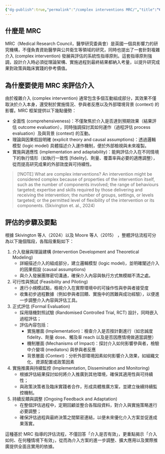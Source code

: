 ```yaml
---
{"dg-publish":true,"permalink":"/complex interventions MRC/","title":"Complex interventions: Medical Research Council guidance","tags":["review","guideline","manuscript"],"created":"2025-03-25T11:33","updated":"2025-03-25T11:48"}
---
```



## 什麼是 MRC

MRC（Medical Research Council，醫學研究委員會）是英國一個具影響力的研究機構，不僅負責資助醫學與公共衛生等領域的研究，同時也提出了一套針對複雜介入 (complex intervention) 發展與評估的系統性指導原則。這套指導原則強調，設計介入時必須從理論架構、實施過程到最終結果都納入考量，以提升研究成果對政策與臨床實踐的參考價值​​    。

## 為什麼要使用 MRC 來評估介入

由於複雜介入 (complex intervention) 通常包含多個互動組成部分，其效果不僅取決於介入本身，還受制於實施情況、參與者反應以及外部環境背景 (context) 的影響。MRC 框架提供以下幾點優勢：

- 全面性 (comprehensiveness)：不僅聚焦於介入是否達到預期效果（結果評估 outcome evaluation），同時強調探討其如何運作（過程評估 process evaluation）及與背景 (context) 的互動。
- 理論與因果假設明確 (explicit theory and causal assumptions)：透過邏輯模型 (logic model) 具體描述介入運作機制，便於外部檢視與未來複製。
- 實施與適應性 (implementation and adaptability)：能夠評估介入在不同情境下的執行情形（如執行一致性 [fidelity]、劑量、覆蓋率與必要的適應調整），從而提高研究成果的外部效度與可持續性​​。


> [!NOTE] What are complex interventions?
> An intervention might be considered complex because of properties of the intervention itself, such as the number of components involved; the range of behaviours targeted; expertise and skills required by those delivering and receiving the intervention; the number of groups, settings, or levels targeted; or the permitted level of flexibility of the intervention or its components. (Skivington et. al., 2024)


## 評估的步驟及要點

根據 Skivington 等人（2024）以及 Moore 等人（2015） ，整體評估流程可分為以下幾個階段，各階段重點如下：

1. 介入發展與理論建構 (Intervention Development and Theoretical Modeling)
	- 詳細描述介入的組成部分，建立邏輯模型 (logic model)，並明確闡述介入的因果假設 (causal assumptions)
	- 與介入發展團隊密切溝通，確保介入內容與執行方式無模糊不清之處。
2. 可行性與預試 (Feasibility and Piloting)
	- 進行小規模試點，檢視介入在實際環境中的可操作性與參與者接受度
	- 收集初步過程數據（例如參與者回饋、實施中的困難與成功經驗），以便進一步調整介入內容與評估工具。
3. 正式評估 (Formal Evaluation)
	- 採用隨機對照試驗 (Randomised Controlled Trial, RCT) 設計，同時嵌入過程評估；
	- 評估內容包括：
		- 實施層面 (Implementation)：檢查介入是否按計劃進行（如忠誠度 fidelity、劑量 dose、觸及率 reach 以及是否因應情境做適當調整）
		- 機制層面 (Mechanisms of Impact)：探討介入如何影響參與者，檢驗中介變項 (mediators) 與參與者反應
		- 背景層面 (Context)：分析外部環境因素如何影響介入效果，如組織文化、資源配置或政策因素​​
4. 實施推廣與持續監控 (Implementation, Dissemination and Monitoring)
	- 根據評估結果探討如何將介入推廣到其他環境，確保其適用性與可持續性；
	- 與政策決策者及臨床實踐者合作，形成具體推廣方案，並建立後續持續監控機制。
5. 持續反饋與調整 (Ongoing Feedback and Adaptation)
	- 在整個評估過程中，定期回顧並整合各階段資料，對介入與實施策略進行必要調整；
	- 確保評估過程與最終決策之間緊密連結，以便未來優化介入方案並促進成果落實。

這種基於 MRC 指導的評估流程，不僅回答「介入是否有效」，更重點揭示「介入如何、在何種情境下有效」，從而為介入方案的進一步調整、擴大應用以及實際推廣提供全面且實用的依據。